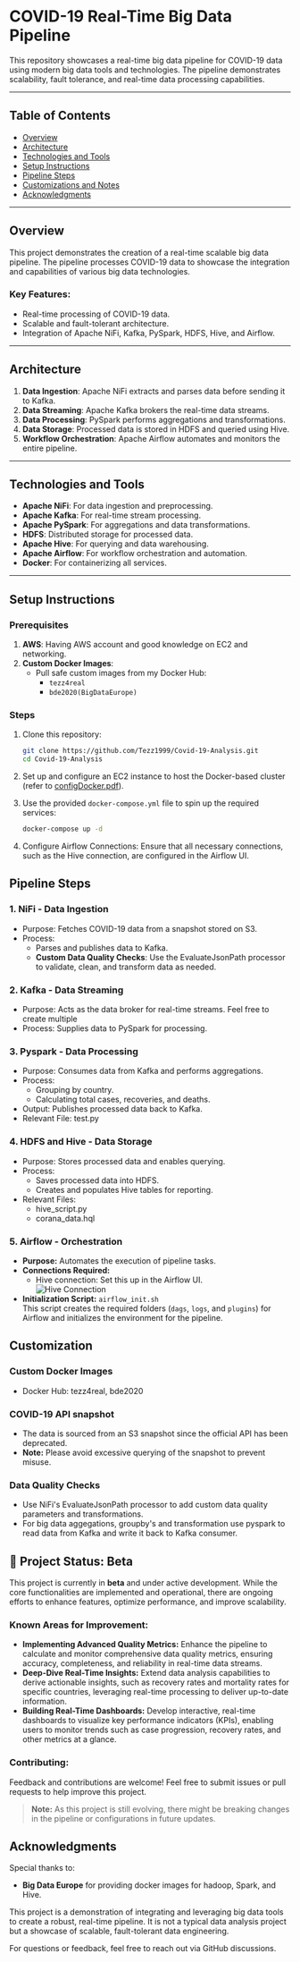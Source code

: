 # COVID-19 Real-Time Big Data Pipeline

This repository showcases a real-time big data pipeline for COVID-19 data using modern big data tools and technologies. The pipeline demonstrates scalability, fault tolerance, and real-time data processing capabilities.

---

## Table of Contents

- [Overview](#overview)
- [Architecture](#architecture)
- [Technologies and Tools](#technologies-and-tools)
- [Setup Instructions](#setup-instructions)
- [Pipeline Steps](#pipeline-steps)
- [Customizations and Notes](#customizations-and-notes)
- [Acknowledgments](#acknowledgments)

---

## Overview

This project demonstrates the creation of a real-time scalable big data pipeline. The pipeline processes COVID-19 data to showcase the integration and capabilities of various big data technologies.

### Key Features:
- Real-time processing of COVID-19 data.
- Scalable and fault-tolerant architecture.
- Integration of Apache NiFi, Kafka, PySpark, HDFS, Hive, and Airflow.

---

## Architecture

1. **Data Ingestion**: Apache NiFi extracts and parses data before sending it to Kafka.
2. **Data Streaming**: Apache Kafka brokers the real-time data streams.
3. **Data Processing**: PySpark performs aggregations and transformations.
4. **Data Storage**: Processed data is stored in HDFS and queried using Hive.
5. **Workflow Orchestration**: Apache Airflow automates and monitors the entire pipeline.

---

## Technologies and Tools

- **Apache NiFi**: For data ingestion and preprocessing.
- **Apache Kafka**: For real-time stream processing.
- **Apache PySpark**: For aggregations and data transformations.
- **HDFS**: Distributed storage for processed data.
- **Apache Hive**: For querying and data warehousing.
- **Apache Airflow**: For workflow orchestration and automation.
- **Docker**: For containerizing all services.

---

## Setup Instructions

### Prerequisites

1. **AWS**: Having AWS account and good knowledge on EC2 and networking. 
2. **Custom Docker Images**:
   - Pull safe custom images from my Docker Hub:
     - `tezz4real`
     - `bde2020(BigDataEurope)`


### Steps

1. Clone this repository:
   ```bash
   git clone https://github.com/Tezz1999/Covid-19-Analysis.git
   cd Covid-19-Analysis

2. Set up and configure an EC2 instance to host the Docker-based cluster (refer to [configDocker.pdf](#)).

3. Use the provided `docker-compose.yml` file to spin up the required services:
   ```bash
   docker-compose up -d
4. Configure Airflow Connections:
Ensure that all necessary connections, such as the Hive connection, are configured in the Airflow UI.

## Pipeline Steps

### 1. NiFi - Data Ingestion
- Purpose: Fetches COVID-19 data from a snapshot stored on S3.
- Process:
    - Parses and publishes data to Kafka.
    - **Custom Data Quality Checks**: Use the EvaluateJsonPath processor to validate, clean, and transform data as needed.
### 2. Kafka - Data Streaming
- Purpose: Acts as the data broker for real-time streams. Feel free to create multiple 
- Process: Supplies data to PySpark for processing.

### 3. Pyspark - Data Processing 
- Purpose: Consumes data from Kafka and performs aggregations.
- Process:
  - Grouping by country.
  - Calculating total cases, recoveries, and deaths.
-  Output: Publishes processed data back to Kafka.
- Relevant File: test.py

### 4. HDFS and Hive - Data Storage
- Purpose: Stores processed data and enables querying.
- Process:
  - Saves processed data into HDFS.
  - Creates and populates Hive tables for reporting.
- Relevant Files:
  - hive_script.py
  - corana_data.hql

### 5. Airflow - Orchestration
- **Purpose:** Automates the execution of pipeline tasks.
- **Connections Required:**
  - Hive connection: Set this up in the Airflow UI.  
    ![Hive Connection](Capture.PNG)
- **Initialization Script:** `airflow_init.sh`  
  This script creates the required folders (`dags`, `logs`, and `plugins`) for Airflow and initializes the environment for the pipeline.


## Customization 

### Custom Docker Images
- Docker Hub: tezz4real, bde2020

### COVID-19 API snapshot
- The data is sourced from an S3 snapshot since the official API has been deprecated.
- **Note:** Please avoid excessive querying of the snapshot to prevent misuse.


### Data Quality Checks
- Use NiFi's EvaluateJsonPath processor to add custom data quality parameters and transformations.
- For big data aggegations, groupby's and transformation use pyspark to read data from Kafka and write it back to Kafka consumer.

## 🚧 Project Status: Beta

This project is currently in **beta** and under active development. While the core functionalities are implemented and operational, there are ongoing efforts to enhance features, optimize performance, and improve scalability.

### Known Areas for Improvement:
- **Implementing Advanced Quality Metrics:** Enhance the pipeline to calculate and monitor comprehensive data quality metrics, ensuring accuracy, completeness, and reliability in real-time data streams.
- **Deep-Dive Real-Time Insights:** Extend data analysis capabilities to derive actionable insights, such as recovery rates and mortality rates for specific countries, leveraging real-time processing to deliver up-to-date information.
- **Building Real-Time Dashboards:** Develop interactive, real-time dashboards to visualize key performance indicators (KPIs), enabling users to monitor trends such as case progression, recovery rates, and other metrics at a glance.


### Contributing:
Feedback and contributions are welcome! Feel free to submit issues or pull requests to help improve this project.

> **Note:** As this project is still evolving, there might be breaking changes in the pipeline or configurations in future updates.

## Acknowledgments
Special thanks to:
- **Big Data Europe** for providing docker images for hadoop, Spark, and Hive.

This project is a demonstration of integrating and leveraging big data tools to create a robust, real-time pipeline. It is not a typical data analysis project but a showcase of scalable, fault-tolerant data engineering.

For questions or feedback, feel free to reach out via GitHub discussions.

